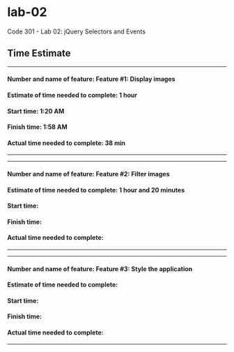 # lab-02
Code 301 - Lab 02: jQuery Selectors and Events

## Time Estimate

___

#### Number and name of feature:  Feature #1: Display images

#### Estimate of time needed to complete:  1 hour

#### Start time:  1:20 AM

#### Finish time:  1:58 AM

#### Actual time needed to complete:  38 min
___

___

#### Number and name of feature:  Feature #2: Filter images

#### Estimate of time needed to complete:  1 hour and 20 minutes

#### Start time:  

#### Finish time:  

#### Actual time needed to complete:  
___

___

#### Number and name of feature:  Feature #3: Style the application

#### Estimate of time needed to complete:  

#### Start time:  

#### Finish time:  

#### Actual time needed to complete:  
___
